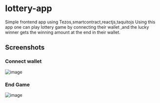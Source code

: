 # lottery-app
Simple frontend app using Tezos,smartcontract,reactjs,taquitojs
Using this app one can play lottery game by connecting their wallet ,and the lucky winner gets the winning amount at the end in their wallet.
## Screenshots
### Connect wallet
![image](https://user-images.githubusercontent.com/94099575/229368629-47c6e334-1af8-45ae-875c-f918b57c196a.png)
###  End Game
![image](https://user-images.githubusercontent.com/94099575/229368586-7d0ee50a-382c-478d-91f1-bd4348c04ccb.png)

